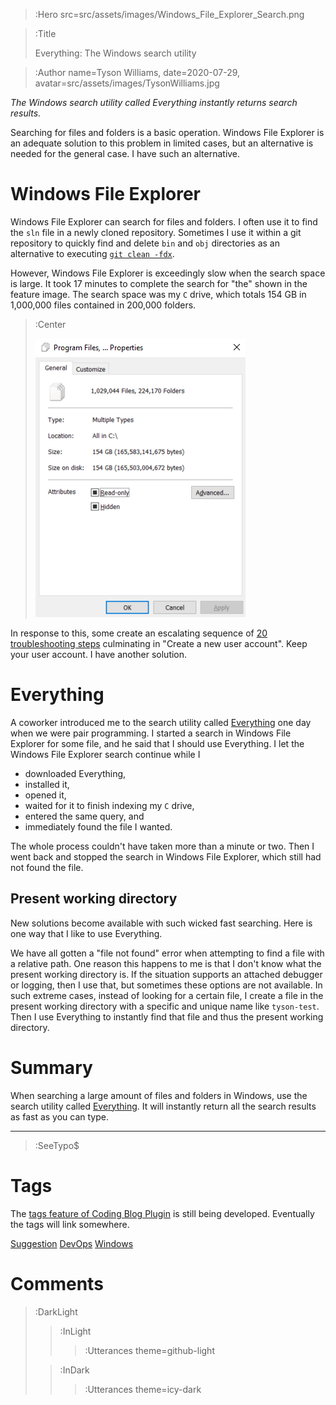 > :Hero src=src/assets/images/Windows_File_Explorer_Search.png

> :Title
>
> Everything: The Windows search utility

> :Author name=Tyson Williams,
>         date=2020-07-29,
>         avatar=src/assets/images/TysonWilliams.jpg

_The Windows search utility called Everything instantly returns search results._

Searching for files and folders is a basic operation.  Windows File Explorer is an adequate solution to this problem in limited cases, but an alternative is needed for the general case.  I have such an alternative.

# Windows File Explorer

Windows File Explorer can search for files and folders.  I often use it to find the `sln` file in a newly cloned repository.  Sometimes I use it within a git repository to quickly find and delete `bin` and `obj` directories as an alternative to executing [`git clean -fdx`](/2020-07-11_systematic_cleaning).

However, Windows File Explorer is exceedingly slow when the search space is large.  It took 17 minutes to complete the search for "the" shown in the feature image.  The search space was my `C` drive, which totals 154 GB in 1,000,000 files contained in 200,000 folders.

> :Center
>
> ![Metadata for my C drive](src/assets/images/C_drive_metadata.png)

In response to this, some create an escalating sequence of [20 troubleshooting steps](https://windowsreport.com/file-explorer-slow-windows-10/) culminating in "Create a new user account".  Keep your user account.  I have another solution.

# Everything

A coworker introduced me to the search utility called [Everything](https://voidtools.com/) one day when we were pair programming.  I started a search in Windows File Explorer for some file, and he said that I should use Everything.  I let the Windows File Explorer search continue while I
- downloaded Everything,
- installed it,
- opened it,
- waited for it to finish indexing my `C` drive,
- entered the same query, and
- immediately found the file I wanted.

The whole process couldn't have taken more than a minute or two.  Then I went back and stopped the search in Windows File Explorer, which still had not found the file.

## Present working directory

New solutions become available with such wicked fast searching.  Here is one way that I like to use Everything.

We have all gotten a "file not found" error when attempting to find a file with a relative path.  One reason this happens to me is that I don't know what the present working directory is.  If the situation supports an attached debugger or logging, then I use that, but sometimes these options are not available.  In such extreme cases, instead of looking for a certain file, I create a file in the present working directory with a specific and unique name like `tyson-test`.  Then I use Everything to instantly find that file and thus the present working directory.

# Summary

When searching a large amount of files and folders in Windows, use the search utility called [Everything](https://voidtools.com/).  It will instantly return all the search results as fast as you can type.

---

> :SeeTypo$

# Tags

The [tags feature of Coding Blog Plugin](https://connect-platform.github.io/coding-blog-plugin/tags) is still being developed.  Eventually the tags will link somewhere.

[Suggestion](:Tag) [DevOps](:Tag) [Windows](:Tag)

# Comments

> :DarkLight
> > :InLight
> >
> > > :Utterances theme=github-light
>
> > :InDark
> >
> > > :Utterances theme=icy-dark
